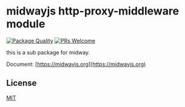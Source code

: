# midwayjs http-proxy-middleware module

[![Package Quality](http://npm.packagequality.com/shield/@midwayjs/mongoose.svg)](http://packagequality.com/#?package=@midwayjs/mongoose)
[![PRs Welcome](https://img.shields.io/badge/PRs-welcome-brightgreen.svg)](https://github.com/midwayjs/midway/pulls)

this is a sub package for midway.

Document: [https://midwayjs.org](https://midwayjs.org)

## License

[MIT]((http://github.com/midwayjs/midway/blob/master/LICENSE))
